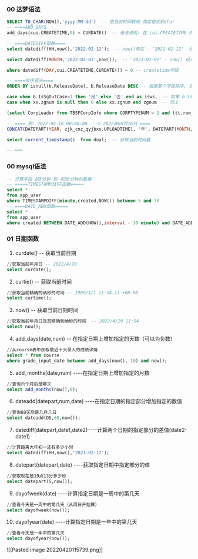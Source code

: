 
### 00 达梦语法

```sql
SELECT TO_CHAR(NOW(),'yyyy-MM-dd')  -- 把当前时间转成 指定格式的char
-- ====ADD_DAYS
add_days(cui.CREATETIME,0) = CURDATE()  -- 语法说明: 在 cui.CREATETIME 的基础上 +0天

-- ====DATEDIFF函数====
select datediff(HH,now(),'2022-02-12');  -- now()现在 - '2021-02-12'  经过了__小时

select datediff(MONTH,'2022-02-01',now());  -- '2021-02-01' - now() 经过了__月

where datediff(DAY,cui.CREATETIME,CURDATE()) = 0 -- createtime字段

-- ====排序语法====
ORDER BY isnull(b.ReleaseDate), b.ReleaseDate DESC -- 根据某个字段排序, 且将null置后

case when b.IsSgOutCase=1 then '是' else '否' end as isws,  -- 如果 b.IsSgOutCase=1 那就显示为是, 否则 显示否 
case when xx.zgnum is null then 0 else xx.zgnum end zgnum  -- 同上

(select CorpLeader from TBSFCorpInfo where CORPTYPENUM = 2 and ttt.row_guid=SgxkGuid limit 1) DesignCorpLeader,  -- 

-- ==== 例: 2022-05-16 00:00:00  --> 2022年05月16日 ====
CONCAT(DATEPART(YEAR, zjk_cnz_qyjbxx.UPLOADTIME), '年', DATEPART(MONTH, zjk_cnz_qyjbxx.UPLOADTIME), '月', DATEPART(DAY, zjk_cnz_qyjbxx.UPLOADTIME),'日') UPLOADTIME  -- 改变显示格式

select current_timestamp()  from dual;  -- 获取当前时间戳

-- ===
```
### 00 mysql语法
```sql
-- 计算字段 前5分钟 到 前30分钟的数据
-- =====TIMESTAMPDIFF函数=====
select *
from app_user
where TIMESTAMPDIFF(minute,created,NOW()) between 5 and 30
-- ====DATE_ADD函数=====
select *
from app_user
where created BETWEEN DATE_ADD(NOW(),interval - 30 minute) and DATE_ADD(NOW(),interval - 5 minute)
```
### 01 日期函数
1. curdate()  -- 获取当前日期
```sql
//获取当前年月日 -- 2022/4/20
select curdate();
```
2. curtie() -- 获取当前时间
```sql
//获取当前精确的纳秒的时间 -- 1900/1/1 11:54:11 +08:00
select curtime();
```
3. now() -- 获取当前日期时间
```sql
//获取当前年月日及其精确到纳秒的时间  -- 2022/4/20 11:54
select now();
```
4. add_days(date,num) -- 在指定日期上增加指定的天数（可以为负数）
```sql
//从course表中获取最近十天录入的成绩详情
select * from course 
where grade_input_date between add_days(now(),-10) and now();
```
5. add_months(date,num) ----在指定日期上增加指定的月数
```sql
//查询六个月后是哪天
select add_months(now(),6);
```
6. dateadd(datepart,num,date) ----在指定日期的指定部分增加指定的数值
```sql
//查询68天后是几月几日 
select dateadd(DD,68,now());
```
7. datediff(datepart,date1,date2)----计算两个日期的指定部分的差值(date2-date1)
```sql
//计算距离大年初一还有多少小时
select datediff(HH,now(),'2021-02-12');
```
8. datepart(datepart,date) ----获取指定日期中指定部分的值
```sql
//获取现在是19点13分多少秒
select datepart(S,now());
```
9. dayofweek(date) ----计算指定日期是一周中的第几天
```sql
//查看今天是一周中的第几天（从周日开始算）
select dayofweek(now());
```
10. dayofyear(date) ----计算指定日期是一年中的第几天
```sql
//查看今天是一年中的第几天
select dayofyear(now());
```


![[Pasted image 20220420115739.png]]